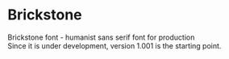 # Brickstone
Brickstone font - humanist sans serif font for production    
Since it is under development, version 1.001 is the starting point.
